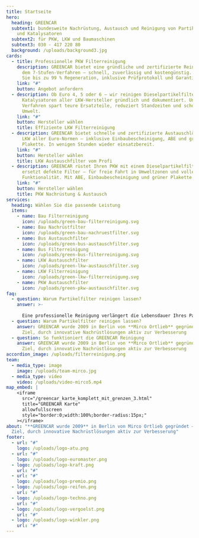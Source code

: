 ```yaml
---
title: Startseite
hero:
  heading: GREENCAR
  subtext1: bundesweite Nachrüstung, Austausch und Reinigung von Partikelfiltern
    und Katalysatoren
  subtext2: für PKW, LKW und Baumaschinen
  subtext3: 030 - 417 220 80
  background: /uploads/background3.jpg
cards:
  - title: Professionelle PKW Filterreinigung
    description: GREENCAR bietet eine gründliche und zertifizierte Reinigung nach
      dem 7-Stufen-Verfahren – schnell, zuverlässig und kostengünstig. Erhalten
      Sie bis zu 99 % Regeneration, inklusive Prüfprotokoll und Garantie.
    link: "#"
    button: Angebot anfordern
  - description: Ob Euro 4, 5 oder 6 – wir reinigen Dieselpartikelfilter und
      Katalysatoren aller LKW-Hersteller gründlich und dokumentiert. Unser
      Verfahren spart teure Ersatzteile, reduziert Standzeiten und schont die
      Umwelt.
    link: "#"
    button: Hersteller wählen
    title: Effiziente LKW Filterreinigung
  - description: GREENCAR bietet schnelle und zertifizierte Austauschlösungen für
      LKW aller Euro-Normen – inklusive Einbaubescheinigung, ABE und grüner
      Plakette. In wenigen Stunden wieder einsatzbereit.
    link: "#"
    button: Hersteller wählen
    title: LKW Austauschfilter vom Profi
  - description: GREENCAR rüstet Ihren PKW mit einem Dieselpartikelfilter nach oder
      ersetzt defekte Filter – für freie Fahrt in Umweltzonen und volle
      Funktionalität. Mit ABE, Einbaubescheinigung und grüner Plakette.
    link: "#"
    button: Hersteller wählen
    title: PKW Nachrüstung & Austausch
services:
  heading: Wählen Sie die passende Leistung
  items:
    - name: Bau Filterreinigung
      icon: /uploads/green-bau-filterreinigung.svg
    - name: Bau Nachrüstfilter
      icon: /uploads/green-bau-nachruestfilter.svg
    - name: Bus Austauschfilter
      icon: /uploads/green-bus-austauschfilter.svg
    - name: Bus Filterreinigung
      icon: /uploads/green-bus-filterreinigung.svg
    - name: LKW Austauschfilter
      icon: /uploads/green-lkw-austauschfilter.svg
    - name: LKW Filterreinigung
      icon: /uploads/green-lkw-filterreinigung.svg
    - name: PKW Austauschfilter
      icon: /uploads/green-pkw-austauschfilter.svg
faq:
  - question: Warum Partikelfilter reinigen lassen?
    answer: >-
      
      Eine professionelle Reinigung verlängert die Lebensdauer Ihres Partikelfilters und spart hohe Austauschkosten. Ruß und Asche setzen sich nach 80.000 bis 160.000 km fest – was die Leistung des Motors beeinträchtigt. Unsere Reinigung stellt die ursprüngliche Funktionalität nahezu vollständig wieder her.
  - question: Warum Partikelfilter reinigen lassen?
    answer: GREENCAR wurde 2009 in Berlin von **Mirco Ortlieb** gegründet – mit dem
      Ziel, durch innovative Nachrüstlösungen aktiv zur Verbesserung
  - question: So funktioniert die GREENCAR Reinigung
    answer: GREENCAR wurde 2009 in Berlin von **Mirco Ortlieb** gegründet – mit dem
      Ziel, durch innovative Nachrüstlösungen aktiv zur Verbesserung
accordion_image: /uploads/filterreinigung.png
team:
  - media_type: image
    image: /uploads/team-mirco.jpg
  - media_type: video
    video: /uploads/video-mirco5.mp4
map_embed: |
    <iframe
      src="/greencar_karte_komplett_mit_grenzen_3.html"
      title="GREENCAR Karte"
      allowfullscreen
      style="border:0;width:100%;border-radius:15px;"
    ></iframe>
about: "**GREENCAR wurde 2009** in Berlin von Mirco Ortlieb gegründet – mit dem
  Ziel, durch innovative Nachrüstlösungen aktiv zur Verbesserung"
footer:
  - url: "#"
    logo: /uploads/logo-atu.png
  - url: "#"
    logo: /uploads/logo-euromaster.png
  - logo: /uploads/logo-kraft.png
    url: "#"
  - url: "#"
    logo: /uploads/logo-premio.png
  - logo: /uploads/logo-reifen.png
    url: "#"
  - logo: /uploads/logo-techno.png
    url: "#"
  - logo: /uploads/logo-vergoelst.png
    url: "#"
  - logo: /uploads/logo-winkler.png
    url: "#"
---
```

